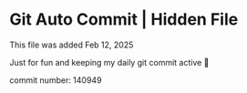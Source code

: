 # Git Auto Commit | Hidden File

This file was added Feb 12, 2025

Just for fun and keeping my daily git commit active 🤪

commit number: 140949

